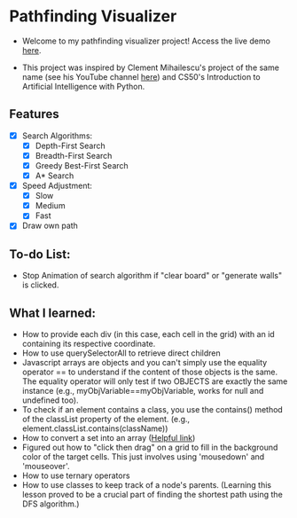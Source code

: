 # Pathfinding Visualizer
- Welcome to my pathfinding visualizer project! Access the live demo [here](https://bmcardona.github.io/pathfinding-visualizer/).

- This project was inspired by Clement Mihailescu's project of the same name (see his YouTube channel [here](https://www.youtube.com/channel/UCaO6VoaYJv4kS-TQO_M-N_g)) and CS50's Introduction to Artificial Intelligence with Python.

## Features
- [x] Search Algorithms:
  - [X] Depth-First Search
  - [X] Breadth-First Search
  - [X] Greedy Best-First Search
  - [X] A* Search

- [X] Speed Adjustment:
  - [X] Slow
  - [X] Medium
  - [X] Fast

- [X] Draw own path

## To-do List:
- Stop Animation of search algorithm if "clear board" or "generate walls" is clicked. 



## What I learned:
- How to provide each div (in this case, each cell in the grid) with an id containing its respective coordinate.
- How to use querySelectorAll to retrieve direct children
- Javascript arrays are objects and you can't simply use the equality operator == to understand if the content of those objects is the same. The equality operator will only test if two OBJECTS are exactly the same instance (e.g., myObjVariable==myObjVariable, works for null and undefined too).
- To check if an element contains a class, you use the contains() method of the classList property of the element. (e.g., element.classList.contains(className))
- How to convert a set into an array ([Helpful link](https://stackoverflow.com/questions/16401216/iterate-over-set-elements))
- Figured out how to "click then drag" on a grid to fill in the background color of the target cells. This just involves using 'mousedown' and 'mouseover'.
- How to use ternary operators
- How to use classes to keep track of a node's parents. (Learning this lesson proved to be a crucial part of finding the shortest path using the DFS algorithm.)



<!-- add aStar functions

I still have to add conditions to the main aStar function to check whether the current "dom" node is a wall or a border. Moreover, I need to switch the node's class from "unvisited" to "visited".  -->
